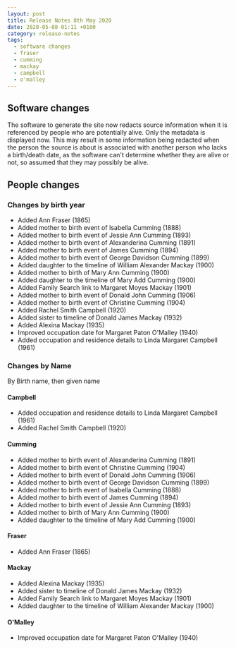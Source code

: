 ```yaml
---
layout: post
title: Release Notes 8th May 2020
date: 2020-05-08 01:11 +0100
category: release-notes
tags:
  - software changes
  - fraser
  - cumming
  - mackay
  - campbell
  - o'malley
---
```


## Software changes

The software to generate the site now redacts source information when it is referenced by people who are potentially alive. Only the metadata is displayed now. This may result in some information being redacted when the person the source is about is associated with another person who lacks a birth/death date, as the software can't determine whether they are alive or not, so assumed that they may possibly be alive.

## People changes

### Changes by birth year

* Added Ann Fraser (1865)
* Added mother to birth event of Isabella Cumming (1888)
* Added mother to birth event of Jessie Ann Cumming (1893)
* Added mother to birth event of Alexanderina Cumming (1891)
* Added mother to birth event of James Cumming (1894)
* Added mother to birth event of George Davidson Cumming (1899)
* Added daughter to the timeline of William Alexander Mackay (1900)
* Added mother to birth of Mary Ann Cumming (1900)
* Added daughter to the timeline of Mary Add Cumming (1900)
* Added Family Search link to Margaret Moyes Mackay (1901)
* Added mother to birth event of Donald John Cumming (1906)
* Added mother to birth event of Christine Cumming (1904)
* Added Rachel Smith Campbell (1920)
* Added sister to timeline of Donald James Mackay (1932)
* Added Alexina Mackay (1935)
* Improved occupation date for Margaret Paton O'Malley (1940)
* Added occupation and residence details to Linda Margaret Campbell (1961)


### Changes by Name

By Birth name, then given name

#### Campbell

* Added occupation and residence details to Linda Margaret Campbell (1961)
* Added Rachel Smith Campbell (1920)

#### Cumming

* Added mother to birth event of Alexanderina Cumming (1891)
* Added mother to birth event of Christine Cumming (1904)
* Added mother to birth event of Donald John Cumming (1906)
* Added mother to birth event of George Davidson Cumming (1899)
* Added mother to birth event of Isabella Cumming (1888)
* Added mother to birth event of James Cumming (1894)
* Added mother to birth event of Jessie Ann Cumming (1893)
* Added mother to birth of Mary Ann Cumming (1900)
* Added daughter to the timeline of Mary Add Cumming (1900)


#### Fraser

* Added Ann Fraser (1865)

#### Mackay

* Added Alexina Mackay (1935)
* Added sister to timeline of Donald James Mackay (1932)
* Added Family Search link to Margaret Moyes Mackay (1901)
* Added daughter to the timeline of William Alexander Mackay (1900)


#### O'Malley

* Improved occupation date for Margaret Paton O'Malley (1940)

